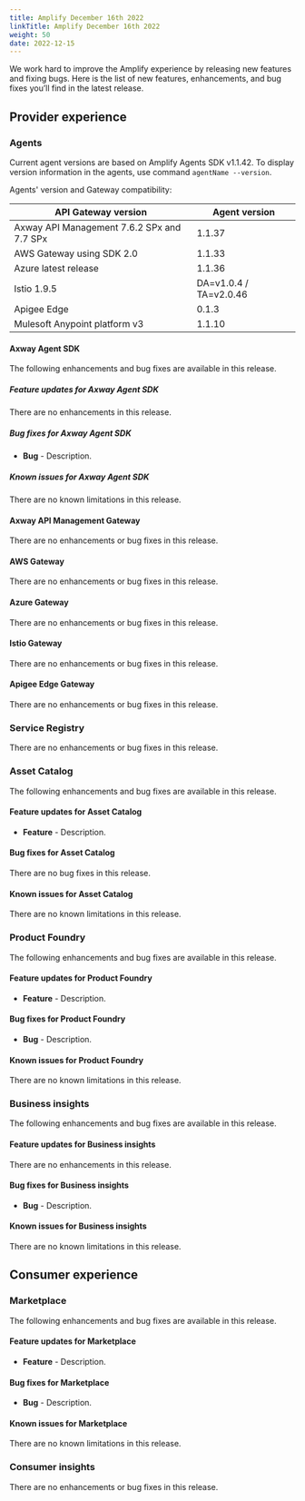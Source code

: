 ```yaml
---
title: Amplify December 16th 2022
linkTitle: Amplify December 16th 2022
weight: 50
date: 2022-12-15
---
```

We work hard to improve the Amplify experience by releasing new features and fixing bugs. Here is the list of new features, enhancements, and bug fixes you’ll find in the latest release.

## Provider experience

### Agents

Current agent versions are based on Amplify Agents SDK v1.1.42. To display version information in the agents, use command `agentName --version`.

Agents' version and Gateway compatibility:

| API Gateway version                        | Agent version          |
|--------------------------------------------|------------------------|
| Axway API Management 7.6.2 SPx and 7.7 SPx | 1.1.37                 |
| AWS Gateway using SDK 2.0                  | 1.1.33                 |
| Azure latest release                       | 1.1.36                 |
| Istio 1.9.5                                | DA=v1.0.4 / TA=v2.0.46 |
| Apigee Edge                                | 0.1.3                  |
| Mulesoft Anypoint platform v3              | 1.1.10                 |

#### Axway Agent SDK

The following enhancements and bug fixes are available in this release.

##### Feature updates for Axway Agent SDK

There are no enhancements in this release.

##### Bug fixes for Axway Agent SDK

* **Bug** - Description.

##### Known issues for Axway Agent SDK

There are no known limitations in this release.

#### Axway API Management Gateway

There are no enhancements or bug fixes in this release.

#### AWS Gateway

There are no enhancements or bug fixes in this release.

#### Azure Gateway

There are no enhancements or bug fixes in this release.

#### Istio Gateway

There are no enhancements or bug fixes in this release.

#### Apigee Edge Gateway

There are no enhancements or bug fixes in this release.

### Service Registry

There are no enhancements or bug fixes in this release.

### Asset Catalog

The following enhancements and bug fixes are available in this release.

#### Feature updates for Asset Catalog

* **Feature** - Description.

#### Bug fixes for Asset Catalog

There are no bug fixes in this release.

#### Known issues for Asset Catalog

There are no known limitations in this release.

### Product Foundry

The following enhancements and bug fixes are available in this release.

#### Feature updates for Product Foundry

* **Feature** - Description.

#### Bug fixes for Product Foundry

* **Bug** - Description.

#### Known issues for Product Foundry

There are no known limitations in this release.

### Business insights

The following enhancements and bug fixes are available in this release.

#### Feature updates for Business insights

There are no enhancements in this release.

#### Bug fixes for Business insights

* **Bug** - Description.

#### Known issues for Business insights

There are no known limitations in this release.

## Consumer experience

### Marketplace

The following enhancements and bug fixes are available in this release.

#### Feature updates for Marketplace

* **Feature** - Description.

#### Bug fixes for Marketplace

* **Bug** - Description.

#### Known issues for Marketplace

There are no known limitations in this release.

### Consumer insights

There are no enhancements or bug fixes in this release.
